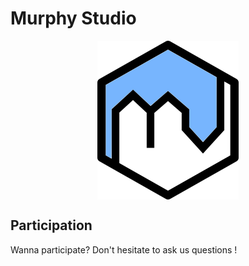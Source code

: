 # Murphy Studio
<p align="center"> 
  <img src="src/main/resources/icon.png" align="center"/>
</p>


## Participation
Wanna participate? Don't hesitate to ask us questions !
